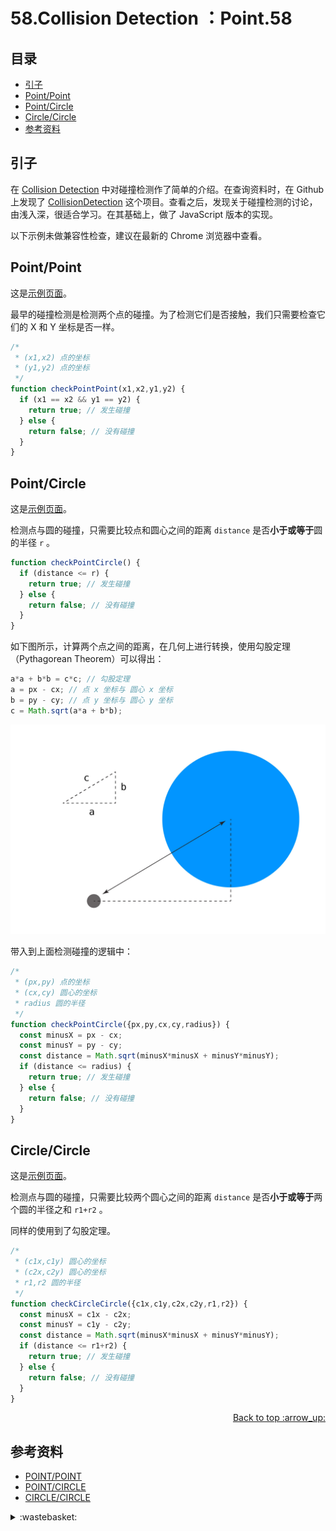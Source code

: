 # 58.Collision Detection ：Point.58
## <a name="index"></a> 目录
- [引子](#start)
- [Point/Point](#situation1)
- [Point/Circle](#situation2)
- [Circle/Circle](#situation3)
- [参考资料](#reference)


## <a name="start"></a> 引子
在 [Collision Detection][url-blog-46] 中对碰撞检测作了简单的介绍。在查询资料时，在 Github 上发现了 [CollisionDetection][url-github-1] 这个项目。查看之后，发现关于碰撞检测的讨论，由浅入深，很适合学习。在其基础上，做了 JavaScript 版本的实现。

以下示例未做兼容性检查，建议在最新的 Chrome 浏览器中查看。

## <a name="situation1"></a> Point/Point
这是[示例页面][url-lab-1]。

最早的碰撞检测是检测两个点的碰撞。为了检测它们是否接触，我们只需要检查它们的 X 和 Y 坐标是否一样。
```js
/*
 * (x1,x2) 点的坐标
 * (y1,y2) 点的坐标
 */
function checkPointPoint(x1,x2,y1,y2) {
  if (x1 == x2 && y1 == y2) {
    return true; // 发生碰撞
  } else {
    return false; // 没有碰撞
  }
}
```

## <a name="situation2"></a> Point/Circle
这是[示例页面][url-lab-2]。

检测点与圆的碰撞，只需要比较点和圆心之间的距离 `distance` 是否**小于或等于**圆的半径 `r` 。
```js
function checkPointCircle() {
  if (distance <= r) {
    return true; // 发生碰撞
  } else {
    return false; // 没有碰撞
  }
}
```
如下图所示，计算两个点之间的距离，在几何上进行转换，使用勾股定理（Pythagorean Theorem）可以得出：
```js
a*a + b*b = c*c; // 勾股定理
a = px - cx; // 点 x 坐标与 圆心 x 坐标
b = py - cy; // 点 y 坐标与 圆心 y 坐标
c = Math.sqrt(a*a + b*b);
```
![58-point-circle][url-local-1]

带入到上面检测碰撞的逻辑中：
```js
/*
 * (px,py) 点的坐标
 * (cx,cy) 圆心的坐标
 * radius 圆的半径
 */
function checkPointCircle({px,py,cx,cy,radius}) {
  const minusX = px - cx;
  const minusY = py - cy;
  const distance = Math.sqrt(minusX*minusX + minusY*minusY);
  if (distance <= radius) {
    return true; // 发生碰撞
  } else {
    return false; // 没有碰撞
  }
}
```

## <a name="situation3"></a> Circle/Circle
这是[示例页面][url-lab-3]。

检测点与圆的碰撞，只需要比较两个圆心之间的距离 `distance` 是否**小于或等于**两个圆的半径之和 `r1+r2` 。

同样的使用到了勾股定理。
```js
/*
 * (c1x,c1y) 圆心的坐标
 * (c2x,c2y) 圆心的坐标
 * r1,r2 圆的半径
 */
function checkCircleCircle({c1x,c1y,c2x,c2y,r1,r2}) {
  const minusX = c1x - c2x;
  const minusY = c1y - c2y;
  const distance = Math.sqrt(minusX*minusX + minusY*minusY);
  if (distance <= r1+r2) {
    return true; // 发生碰撞
  } else {
    return false; // 没有碰撞
  }
}
```

<div align="right"><a href="#index">Back to top :arrow_up:</a></div>

## <a name="reference"></a> 参考资料
- [POINT/POINT][url-article-1]
- [POINT/CIRCLE][url-article-2]
- [CIRCLE/CIRCLE][url-article-3]

[url-base]:https://xxholic.github.io/blog/draft

[url-reference-1]:https://en.wikipedia.org/wiki/Regular_expression

[url-blog-46]:https://github.com/XXHolic/blog/issues/46
[url-github-1]:https://github.com/jeffThompson/CollisionDetection

[url-article-1]:http://www.jeffreythompson.org/collision-detection/point-point.php
[url-article-2]:http://www.jeffreythompson.org/collision-detection/point-circle.php
[url-article-3]:http://www.jeffreythompson.org/collision-detection/circle-circle.php

[url-lab-1]:https://xxholic.github.io/lab/blog/58/point-point.html
[url-lab-2]:https://xxholic.github.io/lab/blog/58/point-circle.html
[url-lab-3]:https://xxholic.github.io/lab/blog/58/circle-circle.html

[url-local-1]:./images/58/point-circle.jpg

<details>
<summary>:wastebasket:</summary>


最近在看[《天元突破红莲螺岩》][url-book]，之前尝试看过一次，资源太模糊了，没看下去。这次看的就很清晰。

这个剧感觉就是对日常生活中钻头的深度想象和发散。剧情和打斗都很精彩！

![58-poster][url-local-poster]

</details>

[url-book]:https://movie.douban.com/subject/3584929/
[url-local-poster]:./images/58/poster.png
